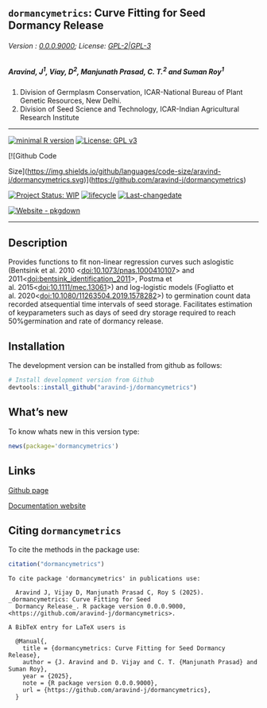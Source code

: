 
<!-- 
<img src="https://raw.githubusercontent.com/aravind-j/dormancymetrics/master/inst/extdata/dormancymetrics.png" width="20%" />
-->

## `dormancymetrics`: Curve Fitting for Seed Dormancy Release

<!-- <img src="https://raw.githubusercontent.com/aravind-j/dormancymetrics/master/inst/extdata/dormancymetrics.png" align="right" alt="logo" width="173" height = "200" style = "border: none; float: right;">
-->

###### Version : [0.0.0.9000](https://aravind-j.github.io/dormancymetrics/); License: [GPL-2\|GPL-3](https://www.r-project.org/Licenses/)

##### *Aravind, J<sup>1</sup>, Viay, D<sup>2</sup>, Manjunath Prasad, C. T.<sup>2</sup> and Suman Roy<sup>1</sup>*

1.  Division of Germplasm Conservation, ICAR-National Bureau of Plant
    Genetic Resources, New Delhi.
2.  Division of Seed Science and Technology, ICAR-Indian Agricultural
    Research Institute

------------------------------------------------------------------------

[![minimal R
version](https://img.shields.io/badge/R%3E%3D-3.5.0-6666ff.svg?logo=R)](https://cran.r-project.org/)
[![License: GPL
v3](https://img.shields.io/badge/License-GPL%20v3-blue.svg)](https://www.gnu.org/licenses/gpl-3.0)
<!-- [![CRAN_Status_Badge](https://www.r-pkg.org/badges/version-last-release/dormancymetrics)](https://cran.r-project.org/package=dormancymetrics)
[![Dependencies](https://tinyverse.netlify.app/status/dormancymetrics)](https://cran.r-project.org/package=dormancymetrics) -->
<!-- [![rstudio mirror downloads](https://cranlogs.r-pkg.org/badges/grand-total/dormancymetrics?color=green)](https://CRAN.R-project.org/package=dormancymetrics) -->
<!-- 
[![develVersion](https://img.shields.io/badge/devel%20version-0.0.0.9000-orange.svg)](https://github.com/aravind-j/dormancymetrics)
--> [![Github Code
Size](https://img.shields.io/github/languages/code-size/aravind-j/dormancymetrics.svg)](https://github.com/aravind-j/dormancymetrics)
<!-- [![R-CMD-check](https://github.com/aravind-j/dormancymetrics/workflows/R-CMD-check/badge.svg)](https://github.com/aravind-j/dormancymetrics/actions) -->
[![Project Status:
WIP](https://www.repostatus.org/badges/latest/wip.svg)](https://www.repostatus.org/#wip)
[![lifecycle](https://lifecycle.r-lib.org/articles/figures/lifecycle-maturing.svg)](https://lifecycle.r-lib.org/articles/stages.html#maturing)
[![Last-changedate](https://img.shields.io/badge/last%20change-2025--08--17-yellowgreen.svg)](https://github.com/aravind-j/dormancymetrics/)
<!-- [![Zenodo DOI](https://zenodo.org/badge/DOI/10.5281/zenodo.zenodo.14889174.svg)](https://doi.org/10.5281/zenodo.14889174) -->
[![Website -
pkgdown](https://img.shields.io/website-up-down-green-red/https/aravind-j.github.io/dormancymetrics.svg)](https://aravind-j.github.io/dormancymetrics/)
<!-- [![.](https://pro-pulsar-193905.appspot.com/G-xxxxxxxx/welcome-page)](https://github.com/aravind-j/google-analytics-beacon) -->
<!-- [![GoatCounter](https://dormancymetrics-gh.goatcounter.com/count?p=/test)](https://dormancymetrics.goatcounter.com/)  -->
<!-- [![packageversion](https://img.shields.io/badge/Package%20version-0.2.3.3-orange.svg)](https://github.com/aravind-j/dormancymetrics) -->
<!-- [![GitHub Download Count](https://github-basic-badges.herokuapp.com/downloads/aravind-j/dormancymetrics/total.svg)] -->
<!-- [![Rdoc](http://www.rdocumentation.org/badges/version/dormancymetrics)](http://www.rdocumentation.org/packages/dormancymetrics) -->

------------------------------------------------------------------------

## Description

<!-- Provides functions to fit non-linear regression curves such as logistic (Bentsink et al. 2010 [doi:10.1073/pnas.1000410107> and 2011 <doi:bentsink_identification_2011>, Postma et al. 2015 <doi:10.1111/mec.13061>) and log-logistic models (Fogliatto et al. 2020 <doi:10.1080/11263504.2019.1578282](https://doi.org/10.1073/pnas.1000410107> and 2011 <doi:bentsink_identification_2011>, Postma et al. 2015 <doi:10.1111/mec.13061>) and log-logistic models (Fogliatto et al. 2020 <doi:10.1080/11263504.2019.1578282)) to germination count data recorded at sequential time intervals of seed storage. Facilitates estimation of key parameters such as days of seed dry storage required to reach 50% germination and rate of dormancy release. -->

Provides functions to fit non-linear regression curves such aslogistic
(Bentsink et al. 2010
\<<a href='https://doi.org/10.1073/pnas.1000410107'>doi:10.1073/pnas.1000410107</a>\>
and
2011\<<a href='https://doi.org/bentsink_identification_2011'>doi:bentsink_identification_2011</a>\>,
Postma et
al. 2015\<<a href='https://doi.org/10.1111/mec.13061'>doi:10.1111/mec.13061</a>\>)
and log-logistic models (Fogliatto et
al. 2020\<<a href='https://doi.org/10.1080/11263504.2019.1578282'>doi:10.1080/11263504.2019.1578282</a>\>)
to germination count data recorded atsequential time intervals of seed
storage. Facilitates estimation of keyparameters such as days of seed
dry storage required to reach 50%germination and rate of dormancy
release.

## Installation

<!-- 
The package can be installed from CRAN as follows: 
&#10;
-->

The development version can be installed from github as follows:

``` r
# Install development version from Github
devtools::install_github("aravind-j/dormancymetrics")
```

<!-- ## Detailed tutorial
For a detailed tutorial (vignette) on how to used this package type:
&#10;
``` r
browseVignettes(package = 'dormancymetrics')
```
The vignette for the latest version is also available [online](https://aravind-j.github.io/dormancymetrics/articles.html).-->

## What’s new

To know whats new in this version type:

``` r
news(package='dormancymetrics')
```

## Links

<!--[CRAN page](https://cran.r-project.org/package=dormancymetrics) -->

[Github page](https://github.com/aravind-j/dormancymetrics)

[Documentation website](https://aravind-j.github.io/dormancymetrics/)

<!--[Zenodo DOI](https://doi.org/10.5281/zenodo.14889174) -->

<!--
## CRAN checks
&#10;
&#10;
&#10; [![Linux](https://img.shields.io/badge/Linux-FCC624?style=for-the-badge&logo=linux&logoColor=black)](https://cran.r-project.org/web/checks/check_results_dormancymetrics.html) 
&#10;
+-----------------------------------+---------------------------------------------------------------------------------------------------------------------------------------------------------------------------------------------------------------------+
| Flavour                           | CRAN check                                                                                                                                                                                                          |
+===================================+=====================================================================================================================================================================================================================+
| r-devel-linux-x86_64-debian-clang | [![CRAN check -                                                                                                                                                                                                     |
|                                   | r-devel-linux-x86_64-debian-clang](https://badges.cranchecks.info/flavor/r-devel-linux-x86_64-debian-clang/dormancymetrics.svg)](https://cran.r-project.org/web/checks/check_results_j.aravind_at_icar.gov.in.html) |
+-----------------------------------+---------------------------------------------------------------------------------------------------------------------------------------------------------------------------------------------------------------------+
| r-devel-linux-x86_64-debian-gcc   | [![CRAN check -                                                                                                                                                                                                     |
|                                   | r-devel-linux-x86_64-debian-gcc](https://badges.cranchecks.info/flavor/r-devel-linux-x86_64-debian-gcc/dormancymetrics.svg)](https://cran.r-project.org/web/checks/check_results_j.aravind_at_icar.gov.in.html)     |
+-----------------------------------+---------------------------------------------------------------------------------------------------------------------------------------------------------------------------------------------------------------------+
| r-devel-linux-x86_64-fedora-clang | [![CRAN check -                                                                                                                                                                                                     |
|                                   | r-devel-linux-x86_64-fedora-clang](https://badges.cranchecks.info/flavor/r-devel-linux-x86_64-fedora-clang/dormancymetrics.svg)](https://cran.r-project.org/web/checks/check_results_j.aravind_at_icar.gov.in.html) |
+-----------------------------------+---------------------------------------------------------------------------------------------------------------------------------------------------------------------------------------------------------------------+
| r-devel-linux-x86_64-fedora-gcc   | [![CRAN check -                                                                                                                                                                                                     |
|                                   | r-devel-linux-x86_64-fedora-gcc](https://badges.cranchecks.info/flavor/r-devel-linux-x86_64-fedora-gcc/dormancymetrics.svg)](https://cran.r-project.org/web/checks/check_results_j.aravind_at_icar.gov.in.html)     |
+-----------------------------------+---------------------------------------------------------------------------------------------------------------------------------------------------------------------------------------------------------------------+
| r-patched-linux-x86_64            | [![CRAN check -                                                                                                                                                                                                     |
|                                   | r-patched-linux-x86_64](https://badges.cranchecks.info/flavor/r-patched-linux-x86_64/dormancymetrics.svg)](https://cran.r-project.org/web/checks/check_results_j.aravind_at_icar.gov.in.html)                       |
+-----------------------------------+---------------------------------------------------------------------------------------------------------------------------------------------------------------------------------------------------------------------+
| r-release-linux-x86_64            | [![CRAN check -                                                                                                                                                                                                     |
|                                   | r-release-linux-x86_64](https://badges.cranchecks.info/flavor/r-release-linux-x86_64/dormancymetrics.svg)](https://cran.r-project.org/web/checks/check_results_j.aravind_at_icar.gov.in.html)                       |
+-----------------------------------+---------------------------------------------------------------------------------------------------------------------------------------------------------------------------------------------------------------------+
&#10;
 [![Windows](https://img.shields.io/badge/Windows-0078D6?style=for-the-badge&logo=windows&logoColor=white)](https://cran.r-project.org/web/checks/check_results_dormancymetrics.html) 
&#10;
+--------------------------+---------------------------------------------------------------------------------------------------------------------------------------------------------------------------------------------------+
| Flavour                  | CRAN check                                                                                                                                                                                        |
+==========================+===================================================================================================================================================================================================+
| r-devel-windows-x86_64   | [![CRAN check -                                                                                                                                                                                   |
|                          | r-devel-windows-x86_64](https://badges.cranchecks.info/flavor/r-devel-windows-x86_64/dormancymetrics.svg)](https://cran.r-project.org/web/checks/check_results_j.aravind_at_icar.gov.in.html)     |
+--------------------------+---------------------------------------------------------------------------------------------------------------------------------------------------------------------------------------------------+
| r-release-windows-x86_64 | [![CRAN check -                                                                                                                                                                                   |
|                          | r-release-windows-x86_64](https://badges.cranchecks.info/flavor/r-release-windows-x86_64/dormancymetrics.svg)](https://cran.r-project.org/web/checks/check_results_j.aravind_at_icar.gov.in.html) |
+--------------------------+---------------------------------------------------------------------------------------------------------------------------------------------------------------------------------------------------+
| r-oldrel-windows-x86_64  | [![CRAN check -                                                                                                                                                                                   |
|                          | r-oldrel-windows-x86_64](https://badges.cranchecks.info/flavor/r-oldrel-windows-x86_64/dormancymetrics.svg)](https://cran.r-project.org/web/checks/check_results_j.aravind_at_icar.gov.in.html)   |
+--------------------------+---------------------------------------------------------------------------------------------------------------------------------------------------------------------------------------------------+
&#10;
 [![MacOS](https://img.shields.io/badge/mac%20os-000000?style=for-the-badge&logo=apple&logoColor=white)](https://cran.r-project.org/web/checks/check_results_dormancymetrics.html) 
&#10;
+------------------------+-----------------------------------------------------------------------------------------------------------------------------------------------------------------------------------------------+
| Flavour                | CRAN check                                                                                                                                                                                    |
+========================+===============================================================================================================================================================================================+
| r-release-macos-x86_64 | [![CRAN check -                                                                                                                                                                               |
|                        | r-release-macos-x86_64](https://badges.cranchecks.info/flavor/r-release-macos-x86_64/dormancymetrics.svg)](https://cran.r-project.org/web/checks/check_results_j.aravind_at_icar.gov.in.html) |
+------------------------+-----------------------------------------------------------------------------------------------------------------------------------------------------------------------------------------------+
| r-oldrel-macos-x86_64  | [![CRAN check -                                                                                                                                                                               |
|                        | r-oldrel-macos-x86_64](https://badges.cranchecks.info/flavor/r-oldrel-macos-x86_64/dormancymetrics.svg)](https://cran.r-project.org/web/checks/check_results_j.aravind_at_icar.gov.in.html)   |
+------------------------+-----------------------------------------------------------------------------------------------------------------------------------------------------------------------------------------------+
-->

## Citing `dormancymetrics`

To cite the methods in the package use:

``` r
citation("dormancymetrics")
```

    To cite package 'dormancymetrics' in publications use:

      Aravind J, Vijay D, Manjunath Prasad C, Roy S (2025). _dormancymetrics: Curve Fitting for Seed
      Dormancy Release_. R package version 0.0.0.9000, <https://github.com/aravind-j/dormancymetrics>.

    A BibTeX entry for LaTeX users is

      @Manual{,
        title = {dormancymetrics: Curve Fitting for Seed Dormancy Release},
        author = {J. Aravind and D. Vijay and C. T. {Manjunath Prasad} and Suman Roy},
        year = {2025},
        note = {R package version 0.0.0.9000},
        url = {https://github.com/aravind-j/dormancymetrics},
      }
